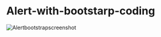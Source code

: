 # Alert-with-bootstarp-coding


![Alertbootstrapscreenshot](https://user-images.githubusercontent.com/84525058/121563300-e9d51500-ca37-11eb-8265-649665f4e4d9.png)
